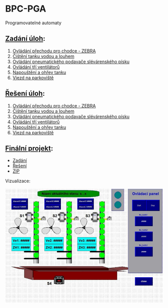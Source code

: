# BPC-PGA
Programovatelné automaty

## [Zadání úloh](zadani):
1. [Ovládání přechodu pro chodce - ZEBRA](zadani/Úloha_1_Zebra.pdf)
2. [Čištění tanku vodou a louhem](zadani/Úloha_2_Cistenia.pdf)
3. [Ovládání pneumatického podavače slévárenského písku](zadani/Úloha_3_Podavac.pdf)
4. [Ovládání tří ventilátorů](zadani/Úloha_4_Ventilator.pdf)
5. [Napouštění a ohřev tanku](zadani/Úloha_5_Naposteni.pdf)
6. [Vjezd na parkoviště](zadani/Úloha_6_Parkoviště.pdf)

## [Řešení úloh](reseni):
1. [Ovládání přechodu pro chodce - ZEBRA](reseni/PC1_xpastu02.pdf)
2. [Čištění tanku vodou a louhem](reseni/PC2_xpastu02.pdf)
3. [Ovládání pneumatického podavače slévárenského písku](reseni/PC3_xpastu02.pdf)
4. [Ovládání tří ventilátorů](reseni/PC4_204437.pdf)
5. [Napouštění a ohřev tanku](reseni/PC5_204437.pdf)
6. [Vjezd na parkoviště](reseni/PC6_204437.pdf)

## [Finální projekt](finalni_projekt):
* [Zadání](finalni_projekt/Úloha_7_Kuličky.pdf)
* [Řešení](finalni_projekt/Kulicky_projekt_204437.pdf)
* [ZIP](finalni_projekt/kulicky_204437_v3.zip)

Vizualizace:

![Vizualizace](images/Vizualizace_kulicky.jpg)
